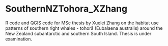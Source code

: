 # SouthernNZTohora_XZhang

R code and QGIS code for MSc thesis by Xuelei Zhang on the habitat use patterns of southern right whales - tohorā (Eubalaena australis)
around the New Zealand subantarctic and southern South Island. Thesis is under examination.
